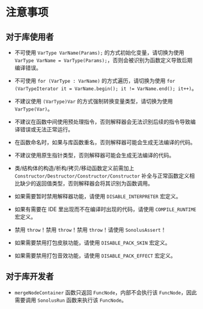 # 注意事项

## 对于库使用者

- 不可使用 `VarType VarName(Params);` 的方式初始化变量，请切换为使用 `VarType VarName = VarType(Params);`，否则会被识别为函数定义导致后期编译错误。
- 不可使用 `for (VarType : VarName)` 的方式遍历，请切换为使用 `for (VarTypeIterator it = VarName.begin(); it != VarName.end(); it++)`。
- 不建议使用 `(VarType)Var` 的方式强制转换变量类型，请切换为使用 `VarType(Var)`。
- 不建议在函数中间使用预处理指令，否则解释器会无法识别后续的指令导致编译错误或无法正常运行。
- 在函数命名时，如果与库函数重名，否则解释器可能会生成无法编译的代码。
- 不建议使用原生指针类型，否则解释器可能会生成无法编译的代码。
- 类/结构体的构造/析构/拷贝/移动函数定义前需加上 `Constructor/Destructor/Constructor/Constructor` 补全与正常函数定义相比缺少的返回值类型，否则解释器会将其识别为函数调用。
- 如果需要暂时禁用解释器功能，请使用 `DISABLE_INTERPRETER` 宏定义。
- 如果有需要在 IDE 里出现而不在编译时出现的代码，请使用 `COMPILE_RUNTIME` 宏定义。

- 禁用 `throw`！禁用 `throw`！禁用 `throw`！请使用 `SonolusAssert`！
- 如果需要禁用打包皮肤功能，请使用 `DISABLE_PACK_SKIN` 宏定义。
- 如果需要禁用打包音效功能，请使用 `DISABLE_PACK_EFFECT` 宏定义。

## 对于库开发者

- `mergeNodeContainer` 函数只返回 `FuncNode`，内部不会执行该 `FuncNode`，因此需要调用 `SonolusRun` 函数来执行该 `FuncNode`。